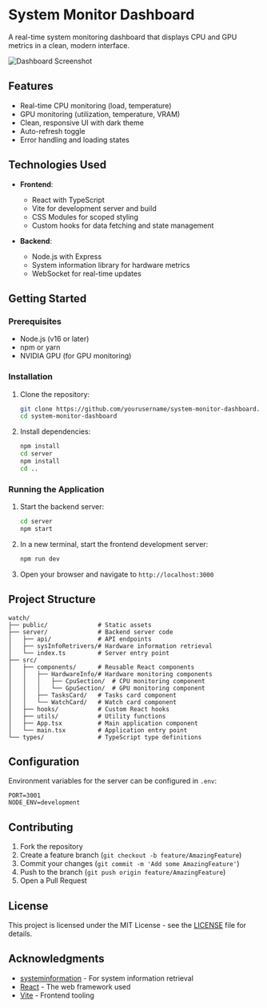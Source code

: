 # System Monitor Dashboard

A real-time system monitoring dashboard that displays CPU and GPU metrics in a clean, modern interface.

![Dashboard Screenshot](public/screenshot.png)

## Features

- Real-time CPU monitoring (load, temperature)
- GPU monitoring (utilization, temperature, VRAM)
- Clean, responsive UI with dark theme
- Auto-refresh toggle
- Error handling and loading states

## Technologies Used

- **Frontend**:
  - React with TypeScript
  - Vite for development server and build
  - CSS Modules for scoped styling
  - Custom hooks for data fetching and state management

- **Backend**:
  - Node.js with Express
  - System information library for hardware metrics
  - WebSocket for real-time updates

## Getting Started

### Prerequisites

- Node.js (v16 or later)
- npm or yarn
- NVIDIA GPU (for GPU monitoring)

### Installation

1. Clone the repository:

   ```bash
   git clone https://github.com/yourusername/system-monitor-dashboard.git
   cd system-monitor-dashboard
   ```

2. Install dependencies:
   ```bash
   npm install
   cd server
   npm install
   cd ..
   ```

### Running the Application

1. Start the backend server:

   ```bash
   cd server
   npm start
   ```

2. In a new terminal, start the frontend development server:

   ```bash
   npm run dev
   ```

3. Open your browser and navigate to `http://localhost:3000`

## Project Structure

```
watch/
├── public/              # Static assets
├── server/              # Backend server code
│   ├── api/             # API endpoints
│   ├── sysInfoRetrivers/# Hardware information retrieval
│   └── index.ts         # Server entry point
├── src/
│   ├── components/      # Reusable React components
│   │   ├── HardwareInfo/# Hardware monitoring components
│   │   │   ├── CpuSection/  # CPU monitoring component
│   │   │   └── GpuSection/  # GPU monitoring component
│   │   ├── TasksCard/   # Tasks card component
│   │   └── WatchCard/   # Watch card component
│   ├── hooks/           # Custom React hooks
│   ├── utils/           # Utility functions
│   ├── App.tsx          # Main application component
│   └── main.tsx         # Application entry point
└── types/               # TypeScript type definitions
```

## Configuration

Environment variables for the server can be configured in `.env`:

```
PORT=3001
NODE_ENV=development
```

## Contributing

1. Fork the repository
2. Create a feature branch (`git checkout -b feature/AmazingFeature`)
3. Commit your changes (`git commit -m 'Add some AmazingFeature'`)
4. Push to the branch (`git push origin feature/AmazingFeature`)
5. Open a Pull Request

## License

This project is licensed under the MIT License - see the [LICENSE](LICENSE) file for details.

## Acknowledgments

- [systeminformation](https://www.npmjs.com/package/systeminformation) - For system information retrieval
- [React](https://reactjs.org/) - The web framework used
- [Vite](https://vitejs.dev/) - Frontend tooling
